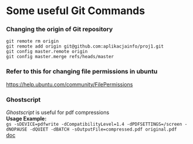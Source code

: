 # Some useful Git Commands

### Changing the origin of Git repository
```console
git remote rm origin
git remote add origin git@github.com:aplikacjainfo/proj1.git
git config master.remote origin
git config master.merge refs/heads/master
```
### Refer to this for changing file permissions in ubuntu
https://help.ubuntu.com/community/FilePermissions

### Ghostscript
*Ghostscript* is useful for pdf compressions <br />
**Usage Example:** <br />
`gs -sDEVICE=pdfwrite -dCompatibilityLevel=1.4 -dPDFSETTINGS=/screen -dNOPAUSE -dQUIET -dBATCH -sOutputFile=compressed.pdf original.pdf` <br />
[doc](https://www.ghostscript.com/doc/9.26/Readme.htm)
